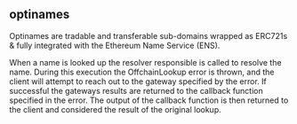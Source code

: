 ## optinames

Optinames are tradable and transferable sub-domains wrapped as ERC721s & fully integrated with the Ethereum Name Service (ENS).

When a name is looked up the resolver responsible is called to resolve the name. During this execution the OffchainLookup error is thrown, and the client will attempt to reach out to the gateway specified by the error. If successful the gateways results are returned to the callback function specified in the error. The output of the callback function is then returned to the client and considered the result of the original lookup.

